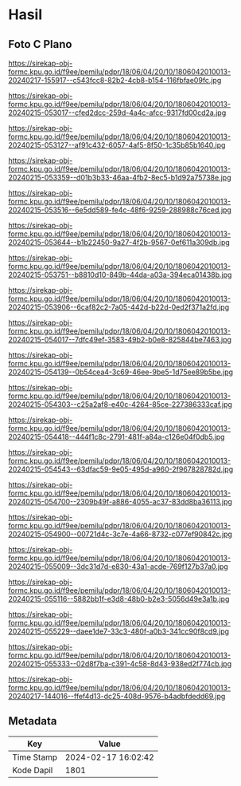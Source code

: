 # Hasil

## Foto C Plano

https://sirekap-obj-formc.kpu.go.id/f9ee/pemilu/pdpr/18/06/04/20/10/1806042010013-20240217-155917--c543fcc8-82b2-4cb8-b154-116fbfae09fc.jpg

https://sirekap-obj-formc.kpu.go.id/f9ee/pemilu/pdpr/18/06/04/20/10/1806042010013-20240215-053017--cfed2dcc-259d-4a4c-afcc-9317fd00cd2a.jpg

https://sirekap-obj-formc.kpu.go.id/f9ee/pemilu/pdpr/18/06/04/20/10/1806042010013-20240215-053127--af91c432-6057-4af5-8f50-1c35b85b1640.jpg

https://sirekap-obj-formc.kpu.go.id/f9ee/pemilu/pdpr/18/06/04/20/10/1806042010013-20240215-053359--d01b3b33-46aa-4fb2-8ec5-b1d92a75738e.jpg

https://sirekap-obj-formc.kpu.go.id/f9ee/pemilu/pdpr/18/06/04/20/10/1806042010013-20240215-053516--6e5dd589-fe4c-48f6-9259-288988c76ced.jpg

https://sirekap-obj-formc.kpu.go.id/f9ee/pemilu/pdpr/18/06/04/20/10/1806042010013-20240215-053644--b1b22450-9a27-4f2b-9567-0ef611a309db.jpg

https://sirekap-obj-formc.kpu.go.id/f9ee/pemilu/pdpr/18/06/04/20/10/1806042010013-20240215-053751--b8810d10-849b-44da-a03a-394eca01438b.jpg

https://sirekap-obj-formc.kpu.go.id/f9ee/pemilu/pdpr/18/06/04/20/10/1806042010013-20240215-053906--6caf82c2-7a05-442d-b22d-0ed2f371a2fd.jpg

https://sirekap-obj-formc.kpu.go.id/f9ee/pemilu/pdpr/18/06/04/20/10/1806042010013-20240215-054017--7dfc49ef-3583-49b2-b0e8-825844be7463.jpg

https://sirekap-obj-formc.kpu.go.id/f9ee/pemilu/pdpr/18/06/04/20/10/1806042010013-20240215-054139--0b54cea4-3c69-46ee-9be5-1d75ee89b5be.jpg

https://sirekap-obj-formc.kpu.go.id/f9ee/pemilu/pdpr/18/06/04/20/10/1806042010013-20240215-054303--c25a2af8-e40c-4264-85ce-227386333caf.jpg

https://sirekap-obj-formc.kpu.go.id/f9ee/pemilu/pdpr/18/06/04/20/10/1806042010013-20240215-054418--444f1c8c-2791-481f-a84a-c126e04f0db5.jpg

https://sirekap-obj-formc.kpu.go.id/f9ee/pemilu/pdpr/18/06/04/20/10/1806042010013-20240215-054543--63dfac59-9e05-495d-a960-2f967828782d.jpg

https://sirekap-obj-formc.kpu.go.id/f9ee/pemilu/pdpr/18/06/04/20/10/1806042010013-20240215-054700--2309b49f-a886-4055-ac37-83dd8ba36113.jpg

https://sirekap-obj-formc.kpu.go.id/f9ee/pemilu/pdpr/18/06/04/20/10/1806042010013-20240215-054900--00721d4c-3c7e-4a66-8732-c077ef90842c.jpg

https://sirekap-obj-formc.kpu.go.id/f9ee/pemilu/pdpr/18/06/04/20/10/1806042010013-20240215-055009--3dc31d7d-e830-43a1-acde-769f127b37a0.jpg

https://sirekap-obj-formc.kpu.go.id/f9ee/pemilu/pdpr/18/06/04/20/10/1806042010013-20240215-055116--5882bb1f-e3d8-48b0-b2e3-5056d49e3a1b.jpg

https://sirekap-obj-formc.kpu.go.id/f9ee/pemilu/pdpr/18/06/04/20/10/1806042010013-20240215-055229--daee1de7-33c3-480f-a0b3-341cc90f8cd9.jpg

https://sirekap-obj-formc.kpu.go.id/f9ee/pemilu/pdpr/18/06/04/20/10/1806042010013-20240215-055333--02d8f7ba-c391-4c58-8d43-938ed2f774cb.jpg

https://sirekap-obj-formc.kpu.go.id/f9ee/pemilu/pdpr/18/06/04/20/10/1806042010013-20240217-144016--ffef4d13-dc25-408d-9576-b4adbfdedd69.jpg


## Metadata

| Key        | Value               |
| ---------- | ------------------- |
| Time Stamp | 2024-02-17 16:02:42 |
| Kode Dapil | 1801                |



